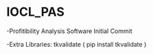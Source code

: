 # IOCL_PAS

-Profitibility Analysis Software Initial Commit

-Extra Libraries: tkvalidate ( pip install tkvalidate )
